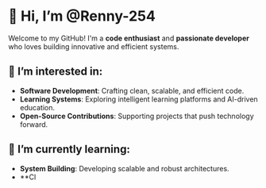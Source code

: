 # 👋 Hi, I’m @Renny-254  

Welcome to my GitHub! I'm a **code enthusiast** and **passionate developer** who loves building innovative and efficient systems.  

## 👀 I’m interested in:
- **Software Development**: Crafting clean, scalable, and efficient code.  
- **Learning Systems**: Exploring intelligent learning platforms and AI-driven education.  
- **Open-Source Contributions**: Supporting projects that push technology forward.  

## 🌱 I’m currently learning:
- **System Building**: Developing scalable and robust architectures.  
- **Cl
